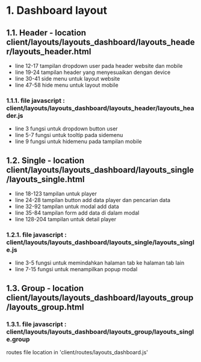 # 1. Dashboard layout
## 1.1. Header - location client/layouts/layouts_dashboard/layouts_header/layouts_header.html

- line 12-17 tampilan dropdown user pada header website dan mobile
- line 19-24 tampilan header yang menyesuaikan dengan device
- line 30-41 side menu untuk layout website
- line 47-58 hide menu untuk layout mobile

### 1.1.1. file javascript : client/layouts/layouts_dashboard/layouts_header/layouts_header.js

- line 3 fungsi untuk dropdown button user
- line 5-7 fungsi untuk tooltip pada sidemenu
- line 9 fungsi untuk hidemenu pada tampilan mobile

## 1.2. Single - location client/layouts/layouts_dashboard/layouts_single/layouts_single.html

- line 18-123 tampilan untuk player
- line 24-28 tampilan button add data player dan pencarian data
- line 32-92 tampilan untuk modal add data
- line 35-84 tampilan form add data di dalam modal
- line 128-204 tampilan untuk detail player

### 1.2.1. file javascript : client/layouts/layouts_dashboard/layouts_single/layouts_single.js

- line 3-5 fungsi untuk memindahkan halaman tab ke halaman tab lain
- line 7-15 fungsi untuk menampilkan popup modal

## 1.3. Group - location client/layouts/layouts_dashboard/layouts_group/layouts_group.html

### 1.3.1. file javascript : client/layouts/layouts_dashboard/layouts_group/layouts_single.group

routes file location in 'client/routes/layouts_dashboard.js'
